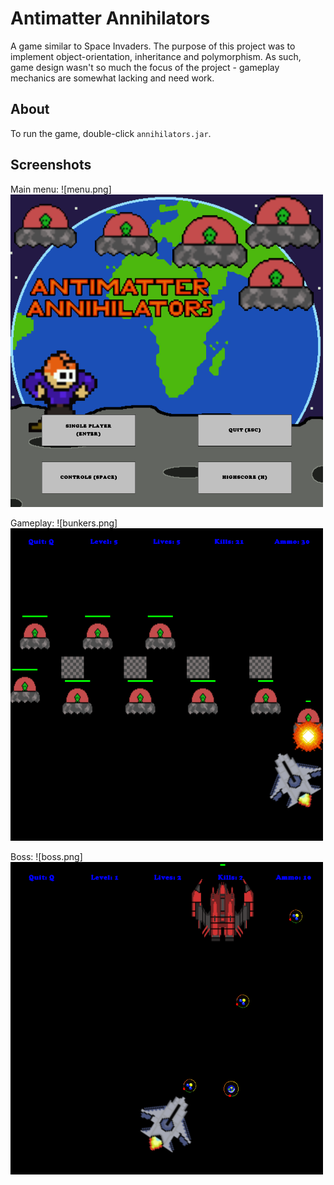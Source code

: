 # Antimatter Annihilators

A game similar to Space Invaders. The purpose of this project was to implement object-orientation, inheritance and polymorphism. As such, game design wasn't so much the focus of the project - gameplay mechanics are somewhat lacking and need work.

## About

To run the game, double-click ```annihilators.jar```.

## Screenshots

Main menu:
![menu.png]<img src='images/menu.png' width="500" height="500">

Gameplay:
![bunkers.png]<img src='images/bunkers.png' width="500" height="500">

Boss:
![boss.png]<img src='images/boss.png' width="500" height="500">
